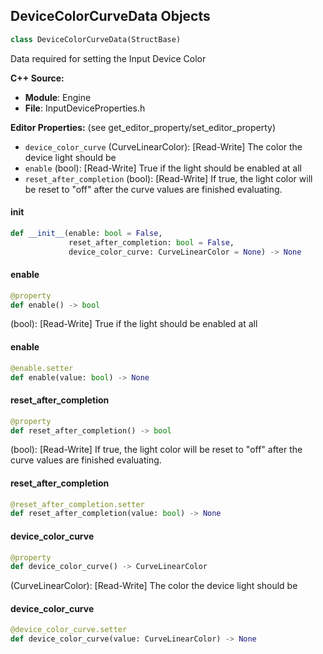 ## DeviceColorCurveData Objects

```python
class DeviceColorCurveData(StructBase)
```

Data required for setting the Input Device Color

**C++ Source:**

- **Module**: Engine
- **File**: InputDeviceProperties.h

**Editor Properties:** (see get_editor_property/set_editor_property)

- ``device_color_curve`` (CurveLinearColor):  [Read-Write] The color the device light should be
- ``enable`` (bool):  [Read-Write] True if the light should be enabled at all
- ``reset_after_completion`` (bool):  [Read-Write] If true, the light color will be reset to "off" after the curve values are finished evaluating.

<a id="unreal.DeviceColorCurveData.__init__"></a>

#### __init__

```python
def __init__(enable: bool = False,
             reset_after_completion: bool = False,
             device_color_curve: CurveLinearColor = None) -> None
```

<a id="unreal.DeviceColorCurveData.enable"></a>

#### enable

```python
@property
def enable() -> bool
```

(bool):  [Read-Write] True if the light should be enabled at all

<a id="unreal.DeviceColorCurveData.enable"></a>

#### enable

```python
@enable.setter
def enable(value: bool) -> None
```

<a id="unreal.DeviceColorCurveData.reset_after_completion"></a>

#### reset_after_completion

```python
@property
def reset_after_completion() -> bool
```

(bool):  [Read-Write] If true, the light color will be reset to "off" after the curve values are finished evaluating.

<a id="unreal.DeviceColorCurveData.reset_after_completion"></a>

#### reset_after_completion

```python
@reset_after_completion.setter
def reset_after_completion(value: bool) -> None
```

<a id="unreal.DeviceColorCurveData.device_color_curve"></a>

#### device_color_curve

```python
@property
def device_color_curve() -> CurveLinearColor
```

(CurveLinearColor):  [Read-Write] The color the device light should be

<a id="unreal.DeviceColorCurveData.device_color_curve"></a>

#### device_color_curve

```python
@device_color_curve.setter
def device_color_curve(value: CurveLinearColor) -> None
```

<a id="unreal.DeviceTriggerBaseData"></a>